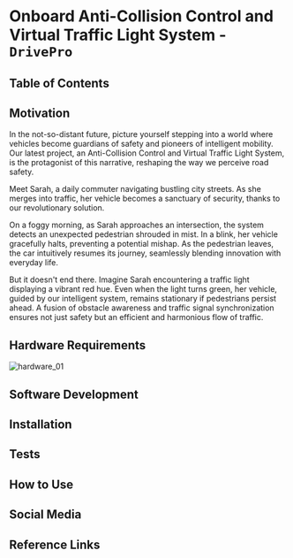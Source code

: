 # Onboard Anti-Collision Control and Virtual Traffic Light System - `DrivePro`

## Table of Contents   


## Motivation   

In the not-so-distant future, picture yourself stepping into a world where vehicles become guardians of safety and pioneers of intelligent mobility. Our latest project, an Anti-Collision Control and Virtual Traffic Light System, is the protagonist of this narrative, reshaping the way we perceive road safety.

Meet Sarah, a daily commuter navigating bustling city streets. As she merges into traffic, her vehicle becomes a sanctuary of security, thanks to our revolutionary solution.

On a foggy morning, as Sarah approaches an intersection, the system detects an unexpected pedestrian shrouded in mist. In a blink, her vehicle gracefully halts, preventing a potential mishap. As the pedestrian leaves, the car intuitively resumes its journey, seamlessly blending innovation with everyday life.

But it doesn't end there. Imagine Sarah encountering a traffic light displaying a vibrant red hue. Even when the light turns green, her vehicle, guided by our intelligent system, remains stationary if pedestrians persist ahead. A fusion of obstacle awareness and traffic signal synchronization ensures not just safety but an efficient and harmonious flow of traffic.
 
## Hardware Requirements   

![hardware_01](https://github.com/CarsonSun2207/RTEP-Project/assets/158228597/b2825e00-0dd2-40b2-b13a-c9efaecc49f5)


## Software Development   


## Installation   

## Tests   

## How to Use   

## Social Media   

## Reference Links   
